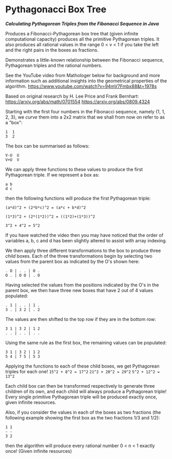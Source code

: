 # Pythagonacci Box Tree
***Calculating Pythagorean Triples from the Fibonacci Sequence in Java***

Produces a Fibonacci-Pythagorean box tree that (given infinite computational capacity) produces all the primitive
Pythagorean triples. It also produces all rational values in the range 0 < v < 1 if you take the left and the right
pairs in the boxes as fractions.

Demonstrates a little-known relationship between the Fibonacci sequence, Pythagorean triples and the rational numbers.

See the YouTube video from Mathologer below for background and more information such as additional insights into the
geometrical properties of the algorithm.
https://www.youtube.com/watch?v=94mV7Fmbx88&t=1978s

Based on original research by H. Lee Price and Frank Bernhart:
https://arxiv.org/abs/math/0701554
https://arxiv.org/abs/0809.4324

Starting with the first four numbers in the Fibonacci sequence, namely {1, 1, 2, 3}, we *curve* them into a 2x2 matrix
that we shall from now on refer to as a "box":
```
1  1
3  2
```
The box can be summarised as follows:
```
V-U  U
V+U  V
```
We can apply three functions to these values to produce the first Pythagorean triple. If we represent a box as:
```
a b
d c
```
then the following functions will produce the first Pythagorean triple:

`(a*d)^2 + (2*b*c)^2 = (a*c + b*d)^2`

`(1*3)^2 + (2*(1*2))^2 = ((1*2)+(1*3))^2`

`3^2 + 4^2 = 5^2`

If you have watched the video then you may have noticed that the order of variables a, b, c and d has been slightly
altered to assist with array indexing.

We then apply three different transformations to the box to produce three *child* boxes. Each of the three
transformations begin by selecting two values from the parent box as indicated by the O's shown here:
```
. O | . . | O .
O . | O O | . O
```
Having selected the values from the positions indicated by the O's in the parent box, we then have three new boxes that
have 2 out of 4 values populated:
```
. 1 | . . | 1 .
3 . | 3 2 | . 2
```
The values are then shifted to the top row if they are in the bottom row:
```
3 1 | 3 2 | 1 2
. . | . . | . .
```
Using the same rule as the first box, the remaining values can be populated:
```
3 1 | 3 2 | 1 2
5 4 | 7 5 | 5 3
```
Applying the functions to each of these child boxes, we get Pythagorean triples for each one!
`15^2 + 8^2 = 17^2`
`21^2 + 20^2 = 29^2`
`5^2 + 12^2 = 13^2`

Each child box can then be transformed respectively to generate three children of its own, and each child will always
produce a Pythagorean triple! Every single primitive Pythagorean triple will be produced exactly once, given infinite
resources.

Also, if you consider the values in each of the boxes as two fractions (the following example showing the first
box as the two fractions 1/3 and 1/2):
```
1 1
- -
3 2
```
then the algorithm will produce every rational number 0 < n < 1 exactly once! (Given infinite resources)